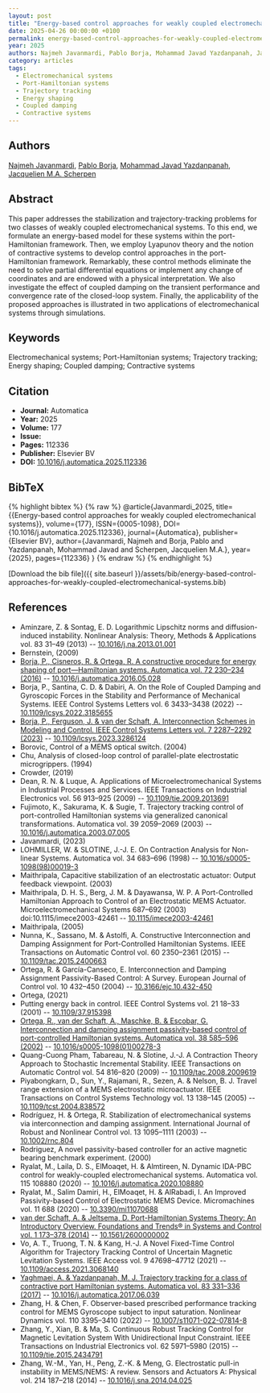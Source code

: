 ```yaml
---
layout: post
title: "Energy-based control approaches for weakly coupled electromechanical systems"
date: 2025-04-26 00:00:00 +0100
permalink: energy-based-control-approaches-for-weakly-coupled-electromechanical-systems
year: 2025
authors: Najmeh Javanmardi, Pablo Borja, Mohammad Javad Yazdanpanah, Jacquelien M.A. Scherpen
category: articles
tags:
  - Electromechanical systems
  - Port-Hamiltonian systems
  - Trajectory tracking
  - Energy shaping
  - Coupled damping
  - Contractive systems
---
```

 
## Authors
[Najmeh Javanmardi](authors/najmeh-javanmardi), [Pablo Borja](authors/luis-pablo-borja), [Mohammad Javad Yazdanpanah](authors/mohammad-javad-yazdanpanah), [Jacquelien M.A. Scherpen](authors/jacquelien-m-a-scherpen)
 
## Abstract
This paper addresses the stabilization and trajectory-tracking problems for two classes of weakly coupled electromechanical systems. To this end, we formulate an energy-based model for these systems within the port-Hamiltonian framework. Then, we employ Lyapunov theory and the notion of contractive systems to develop control approaches in the port-Hamiltonian framework. Remarkably, these control methods eliminate the need to solve partial differential equations or implement any change of coordinates and are endowed with a physical interpretation. We also investigate the effect of coupled damping on the transient performance and convergence rate of the closed-loop system. Finally, the applicability of the proposed approaches is illustrated in two applications of electromechanical systems through simulations.
 
## Keywords
Electromechanical systems; Port-Hamiltonian systems; Trajectory tracking; Energy shaping; Coupled damping; Contractive systems
 
## Citation
- **Journal:** Automatica
- **Year:** 2025
- **Volume:** 177
- **Issue:** 
- **Pages:** 112336
- **Publisher:** Elsevier BV
- **DOI:** [10.1016/j.automatica.2025.112336](https://doi.org/10.1016/j.automatica.2025.112336)
 
## BibTeX
{% highlight bibtex %}
{% raw %}
@article{Javanmardi_2025,
  title={{Energy-based control approaches for weakly coupled electromechanical systems}},
  volume={177},
  ISSN={0005-1098},
  DOI={10.1016/j.automatica.2025.112336},
  journal={Automatica},
  publisher={Elsevier BV},
  author={Javanmardi, Najmeh and Borja, Pablo and Yazdanpanah, Mohammad Javad and Scherpen, Jacquelien M.A.},
  year={2025},
  pages={112336}
}
{% endraw %}
{% endhighlight %}
 
[Download the bib file]({{ site.baseurl }}/assets/bib/energy-based-control-approaches-for-weakly-coupled-electromechanical-systems.bib)
 
## References
- Aminzare, Z. & Sontag, E. D. Logarithmic Lipschitz norms and diffusion-induced instability. Nonlinear Analysis: Theory, Methods &amp; Applications vol. 83 31–49 (2013) -- [10.1016/j.na.2013.01.001](https://doi.org/10.1016/j.na.2013.01.001)
- Bernstein, (2009)
- [Borja, P., Cisneros, R. & Ortega, R. A constructive procedure for energy shaping of port—Hamiltonian systems. Automatica vol. 72 230–234 (2016)](a-constructive-procedure-for-energy-shaping-of-port-hamiltonian-systems) -- [10.1016/j.automatica.2016.05.028](https://doi.org/10.1016/j.automatica.2016.05.028)
- Borja, P., Santina, C. D. & Dabiri, A. On the Role of Coupled Damping and Gyroscopic Forces in the Stability and Performance of Mechanical Systems. IEEE Control Systems Letters vol. 6 3433–3438 (2022) -- [10.1109/lcsys.2022.3185655](https://doi.org/10.1109/lcsys.2022.3185655)
- [Borja, P., Ferguson, J. & van der Schaft, A. Interconnection Schemes in Modeling and Control. IEEE Control Systems Letters vol. 7 2287–2292 (2023)](interconnection-schemes-in-modeling-and-control) -- [10.1109/lcsys.2023.3286124](https://doi.org/10.1109/lcsys.2023.3286124)
- Borovic, Control of a MEMS optical switch. (2004)
- Chu, Analysis of closed-loop control of parallel-plate electrostatic microgrippers. (1994)
- Crowder, (2019)
- Dean, R. N. & Luque, A. Applications of Microelectromechanical Systems in Industrial Processes and Services. IEEE Transactions on Industrial Electronics vol. 56 913–925 (2009) -- [10.1109/tie.2009.2013691](https://doi.org/10.1109/tie.2009.2013691)
- Fujimoto, K., Sakurama, K. & Sugie, T. Trajectory tracking control of port-controlled Hamiltonian systems via generalized canonical transformations. Automatica vol. 39 2059–2069 (2003) -- [10.1016/j.automatica.2003.07.005](https://doi.org/10.1016/j.automatica.2003.07.005)
- Javanmardi, (2023)
- LOHMILLER, W. & SLOTINE, J.-J. E. On Contraction Analysis for Non-linear Systems. Automatica vol. 34 683–696 (1998) -- [10.1016/s0005-1098(98)00019-3](https://doi.org/10.1016/s0005-1098(98)00019-3)
- Maithripala, Capacitive stabilization of an electrostatic actuator: Output feedback viewpoint. (2003)
- Maithripala, D. H. S., Berg, J. M. & Dayawansa, W. P. A Port-Controlled Hamiltonian Approach to Control of an Electrostatic MEMS Actuator. Microelectromechanical Systems 687–692 (2003) doi:10.1115/imece2003-42461 -- [10.1115/imece2003-42461](https://doi.org/10.1115/imece2003-42461)
- Maithripala, (2005)
- Nunna, K., Sassano, M. & Astolfi, A. Constructive Interconnection and Damping Assignment for Port-Controlled Hamiltonian Systems. IEEE Transactions on Automatic Control vol. 60 2350–2361 (2015) -- [10.1109/tac.2015.2400663](https://doi.org/10.1109/tac.2015.2400663)
- Ortega, R. & García-Canseco, E. Interconnection and Damping Assignment Passivity-Based Control: A Survey. European Journal of Control vol. 10 432–450 (2004) -- [10.3166/ejc.10.432-450](https://doi.org/10.3166/ejc.10.432-450)
- Ortega, (2021)
- Putting energy back in control. IEEE Control Systems vol. 21 18–33 (2001) -- [10.1109/37.915398](https://doi.org/10.1109/37.915398)
- [Ortega, R., van der Schaft, A., Maschke, B. & Escobar, G. Interconnection and damping assignment passivity-based control of port-controlled Hamiltonian systems. Automatica vol. 38 585–596 (2002)](interconnection-and-damping-assignment-passivity-based-control-of-port-controlled-hamiltonian-systems) -- [10.1016/s0005-1098(01)00278-3](https://doi.org/10.1016/s0005-1098(01)00278-3)
- Quang-Cuong Pham, Tabareau, N. & Slotine, J.-J. A Contraction Theory Approach to Stochastic Incremental Stability. IEEE Transactions on Automatic Control vol. 54 816–820 (2009) -- [10.1109/tac.2008.2009619](https://doi.org/10.1109/tac.2008.2009619)
- Piyabongkarn, D., Sun, Y., Rajamani, R., Sezen, A. & Nelson, B. J. Travel range extension of a MEMS electrostatic microactuator. IEEE Transactions on Control Systems Technology vol. 13 138–145 (2005) -- [10.1109/tcst.2004.838572](https://doi.org/10.1109/tcst.2004.838572)
- Rodríguez, H. & Ortega, R. Stabilization of electromechanical systems via interconnection and damping assignment. International Journal of Robust and Nonlinear Control vol. 13 1095–1111 (2003) -- [10.1002/rnc.804](https://doi.org/10.1002/rnc.804)
- Rodriguez, A novel passivity-based controller for an active magnetic bearing benchmark experiment. (2000)
- Ryalat, M., Laila, D. S., ElMoaqet, H. & Almtireen, N. Dynamic IDA-PBC control for weakly-coupled electromechanical systems. Automatica vol. 115 108880 (2020) -- [10.1016/j.automatica.2020.108880](https://doi.org/10.1016/j.automatica.2020.108880)
- Ryalat, M., Salim Damiri, H., ElMoaqet, H. & AlRabadi, I. An Improved Passivity-based Control of Electrostatic MEMS Device. Micromachines vol. 11 688 (2020) -- [10.3390/mi11070688](https://doi.org/10.3390/mi11070688)
- [van der Schaft, A. & Jeltsema, D. Port-Hamiltonian Systems Theory: An Introductory Overview. Foundations and Trends® in Systems and Control vol. 1 173–378 (2014)](port-hamiltonian-systems-theory-an-introductory-overview) -- [10.1561/2600000002](https://doi.org/10.1561/2600000002)
- Vo, A. T., Truong, T. N. & Kang, H.-J. A Novel Fixed-Time Control Algorithm for Trajectory Tracking Control of Uncertain Magnetic Levitation Systems. IEEE Access vol. 9 47698–47712 (2021) -- [10.1109/access.2021.3068140](https://doi.org/10.1109/access.2021.3068140)
- [Yaghmaei, A. & Yazdanpanah, M. J. Trajectory tracking for a class of contractive port Hamiltonian systems. Automatica vol. 83 331–336 (2017)](trajectory-tracking-for-a-class-of-contractive-port-hamiltonian-systems) -- [10.1016/j.automatica.2017.06.039](https://doi.org/10.1016/j.automatica.2017.06.039)
- Zhang, H. & Chen, F. Observer-based prescribed performance tracking control for MEMS Gyroscope subject to input saturation. Nonlinear Dynamics vol. 110 3395–3410 (2022) -- [10.1007/s11071-022-07814-8](https://doi.org/10.1007/s11071-022-07814-8)
- Zhang, Y., Xian, B. & Ma, S. Continuous Robust Tracking Control for Magnetic Levitation System With Unidirectional Input Constraint. IEEE Transactions on Industrial Electronics vol. 62 5971–5980 (2015) -- [10.1109/tie.2015.2434791](https://doi.org/10.1109/tie.2015.2434791)
- Zhang, W.-M., Yan, H., Peng, Z.-K. & Meng, G. Electrostatic pull-in instability in MEMS/NEMS: A review. Sensors and Actuators A: Physical vol. 214 187–218 (2014) -- [10.1016/j.sna.2014.04.025](https://doi.org/10.1016/j.sna.2014.04.025)

